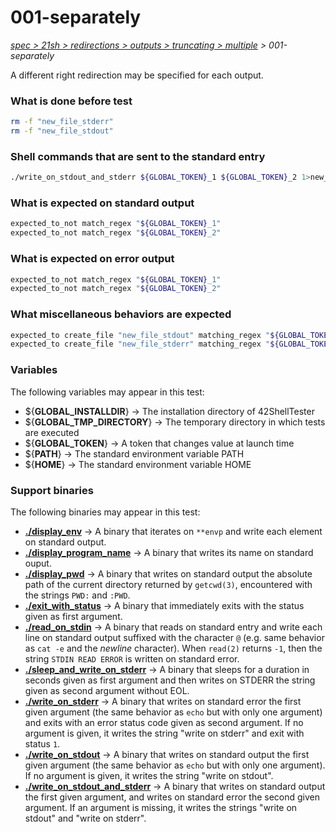 # 001-separately

*[spec > 21sh > redirections > outputs > truncating > multiple](..) > 001-separately*

A different right redirection may be specified for each output.
### What is done before test

```bash
rm -f "new_file_stderr"
rm -f "new_file_stdout"

```

### Shell commands that are sent to the standard entry

```bash
./write_on_stdout_and_stderr ${GLOBAL_TOKEN}_1 ${GLOBAL_TOKEN}_2 1>new_file_stdout 2>new_file_stderr

```

### What is expected on standard output

```bash
expected_to_not match_regex "${GLOBAL_TOKEN}_1"
expected_to_not match_regex "${GLOBAL_TOKEN}_2"

```

### What is expected on error output

```bash
expected_to_not match_regex "${GLOBAL_TOKEN}_1"
expected_to_not match_regex "${GLOBAL_TOKEN}_2"

```

### What miscellaneous behaviors are expected

```bash
expected_to create_file "new_file_stdout" matching_regex "${GLOBAL_TOKEN}_1$"
expected_to create_file "new_file_stderr" matching_regex "${GLOBAL_TOKEN}_2$"

```

### Variables

The following variables may appear in this test:

* ${**GLOBAL_INSTALLDIR**} -> The installation directory of 42ShellTester
* ${**GLOBAL_TMP_DIRECTORY**} -> The temporary directory in which tests are executed
* ${**GLOBAL_TOKEN**} -> A token that changes value at launch time
* ${**PATH**} -> The standard environment variable PATH
* ${**HOME**} -> The standard environment variable HOME

### Support binaries

The following binaries may appear in this test:


* **[./display_env](http://github.com/42shTests/42ShellTester/tree/master/support/display-env)** -> A binary that iterates on `**envp` and write each element on standard output.
* **[./display_program_name](http://github.com/42shTests/42ShellTester/tree/master/support/display-program-name)** -> A binary that writes its name on standard ouput.
* **[./display_pwd](http://github.com/42shTests/42ShellTester/tree/master/support/display-pwd)** -> A binary that writes on standard output the absolute path of the current directory returned by `getcwd(3)`, encountered with the strings `PWD:` and `:PWD`.
* **[./exit_with_status](http://github.com/42shTests/42ShellTester/tree/master/support/exit-with-status)** -> A binary that immediately exits with the status given as first argument.
* **[./read_on_stdin](http://github.com/42shTests/42ShellTester/tree/master/support/read-on-stdin)** -> A binary that reads on standard entry and write each line on standard output suffixed with the character `@` (e.g. same behavior as `cat -e` and the *newline* character). When `read(2)` returns `-1`, then the string `STDIN READ ERROR` is written on standard error.
* **[./sleep_and_write_on_stderr](http://github.com/42shTests/42ShellTester/tree/master/support/sleep-and-write-on-stderr)** -> A binary that sleeps for a duration in seconds given as first argument and then writes on STDERR the string given as second argument without EOL.
* **[./write_on_stderr](http://github.com/42shTests/42ShellTester/tree/master/support/write-on-stderr)** -> A binary that writes on standard error the first given argument (the same behavior as `echo` but with only one argument) and exits with an error status code given as second argument. If no argument is given, it writes the string "write on stderr" and exit with status `1`.
* **[./write_on_stdout](http://github.com/42shTests/42ShellTester/tree/master/support/write-on-stdout)** -> A binary that writes on standard output the first given argument (the same behavior as `echo` but with only one argument). If no argument is given, it writes the string "write on stdout".
* **[./write_on_stdout_and_stderr](http://github.com/42shTests/42ShellTester/tree/master/support/write-on-stdout-and-stderr)** -> A binary that writes on standard output the first given argument, and writes on standard error the second given argument. If an argument is missing, it writes the strings "write on stdout" and "write on stderr".

